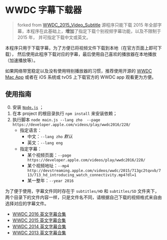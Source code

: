# WWDC 字幕下载器

> forked from [WWDC_2015_Video_Subtitle](https://github.com/qiaoxueshi/WWDC_2015_Video_Subtitle)
> 源程序只能下载 2015 年全部字幕，本程序在此基础上，**增加**了指定下载个别视频字幕功能，以及不限制于 2015 年，
> 并可指定下载中文或英文。

本程序只用于下载字幕，为了方便已将视频文件下载到本地（在官方页面上即可下载），
然后使用此程序下载对应的字幕，最后使用自己喜欢的播放器在本地播放（加速播放等）。

如果网络带宽稳定以及没有使用特别播放器的习惯，推荐使用开源的 [WWDC Mac App](https://github.com/insidegui/WWDC) 或者在 iOS 系统或 tvOS 上下载官方的 WWDC app 观看更为方便。

## 使用指南

0. 安装 [`Node.js`](https://nodejs.org/) ；
1. 在本 project 的根目录执行 `npm install` 来安装依赖；
2. 执行脚本 `node main.js --lang zho  --page https://developer.apple.com/videos/play/wwdc2016/228/`
    - 指定语言：
        - 中文：`--lang zho`  *默认*
        - 英文：`--lang eng`
    - 指定字幕：
        - 某个视频页面：`--page https://developer.apple.com/videos/play/wwdc2016/228/`
        - 某个视频地址：`--mp4 http://devstreaming.apple.com/videos/wwdc/2015/713gc2tqvvb/713/713_hd_introducing_watch_connectivity.mp4?dl=1`
        - 某一整年：`--year 2016`

为了便于使用，字幕文件同时存在于 `subtitles/HD` 和 `subtitles/SD` 文件夹下，两个目录下的文件内容一样，只是文件名不同，请根据自己下载的视频格式来自由选择对应的字幕文件。

* [WWDC 2016 英文字幕合集](https://github.com/wujichao/WWDC_2016_Video_Subtitle)
* [WWDC 2015 英文字幕合集](https://github.com/qiaoxueshi/WWDC_2015_Video_Subtitle)
* [WWDC 2014 英文字幕合集](https://github.com/qiaoxueshi/WWDC_2014_Video_Subtitle)
* [WWDC 2013 英文字幕合集](https://github.com/qiaoxueshi/WWDC_2013_Video_Subtitle)
